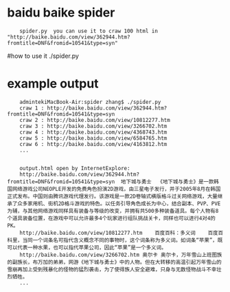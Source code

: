 # baidu baike spider
        spider.py  you can use it to craw 100 html in "http://baike.baidu.com/view/362944.htm?fromtitle=DNF&fromid=10541&type=syn"

#how to use it
        ./spider.py

# example output
        admintekiMacBook-Air:spider zhang$ ./spider.py 
        craw 1 : http://baike.baidu.com/view/362944.htm?fromtitle=DNF&fromid=10541&type=syn
        craw 2 : http://baike.baidu.com/view/10812277.htm
        craw 3 : http://baike.baidu.com/view/3266702.htm
        craw 4 : http://baike.baidu.com/view/4368743.htm
        craw 5 : http://baike.baidu.com/view/6584765.htm
        craw 6 : http://baike.baidu.com/view/4163812.htm
        ...
        
    
        output.html open by InternetExplore:
        http://baike.baidu.com/view/362944.htm?fromtitle=DNF&fromid=10541&type=syn	地下城与勇士	《地下城与勇士》是一款韩国网络游戏公司NEOPLE开发的免费角色扮演2D游戏，由三星电子发行，并于2005年8月在韩国正式发布。中国则由腾讯游戏代理发行。该游戏是一款2D卷轴式横版格斗过关网络游戏，大量继承了众多家用机、街机2D格斗游戏的特色。以任务引导角色成长为中心，结合副本、PVP、PVE为辅，与其他网络游戏同样具有装备与等级的改变，并拥有共500多种装备道具。每个人物有8个道具装备位置，在游戏中可以允许最多4个玩家进行组队挑战关卡，同样也可以进行4对4的PK。
        http://baike.baidu.com/view/10812277.htm	百度百科：多义词	百度百科里，当同一个词条名可指代含义概念不同的事物时，这个词条称为多义词。如词条“苹果”，既可以代表一种水果，也可以指代苹果公司，因此“苹果”是一个多义词。
        http://baike.baidu.com/view/3266702.htm	奥尔卡	奥尔卡，万年雪山上班图族的副族长，布万加的弟弟，网游《地下城与勇士》中的人物。但在大转移的高温引起万年雪山的雪崩再加上受到残暴化的怪物的猛烈袭击，为了使得族人安全避难，只身与无数怪物战斗不幸壮烈牺牲。
        ...
